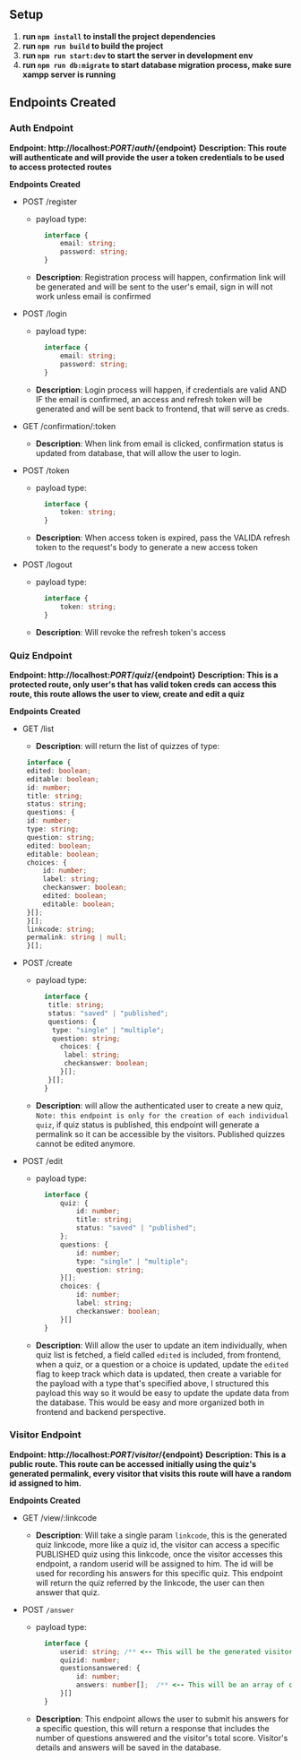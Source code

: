 ## Setup

1. **run `npm install` to install the project dependencies**
2. **run `npm run build` to build the project**
3. **run `npm run start:dev` to start the server in development env**
4. **run `npm run db:migrate` to start database migration process, make sure xampp server is running**

## Endpoints Created

### Auth Endpoint

**Endpoint: http://localhost:${PORT}/auth/${endpoint}**
**Description: This route will authenticate and will provide the user a token credentials to be used to access protected routes**

**Endpoints Created**

-  POST /register

   -  payload type:
      ```typescript
      	interface {
      		email: string;
      		password: string;
      	}
      ```
   -  **Description**: Registration process will happen, confirmation link will be generated and will be sent to the user's email, sign in will not work unless email is confirmed

-  POST /login

   -  payload type:
      ```typescript
      	interface {
      		email: string;
      		password: string;
      	}
      ```
   -  **Description**: Login process will happen, if credentials are valid AND IF the email is confirmed, an access and refresh token will be generated and will be sent back to frontend, that will serve as creds.

-  GET /confirmation/:token

   -  **Description**: When link from email is clicked, confirmation status is updated from database, that will allow the user to login.

-  POST /token

   -  payload type:
      ```typescript
      	interface {
      		token: string;
      	}
      ```
   -  **Description**: When access token is expired, pass the VALIDA refresh token to the request's body to generate a new access token

-  POST /logout

   -  payload type:
      ```typescript
      	interface {
      		token: string;
      	}
      ```
   -  **Description**: Will revoke the refresh token's access

### Quiz Endpoint

**Endpoint: http://localhost:${PORT}/quiz/${endpoint}**
**Description: This is a protected route, only user's that has valid token creds can access this route, this route allows the user to view, create and edit a quiz**

**Endpoints Created**

-  GET /list

   -  **Description**: will return the list of quizzes of type:

   ```typescript
   	interface {
   	edited: boolean;
   	editable: boolean;
   	id: number;
   	title: string;
   	status: string;
   	questions: {
   	id: number;
   	type: string;
   	question: string;
   	edited: boolean;
   	editable: boolean;
   	choices: {
   		id: number;
   		label: string;
   		checkanswer: boolean;
   		edited: boolean;
   		editable: boolean;
   	}[];
   	}[];
   	linkcode: string;
   	permalink: string | null;
   	}[];
   ```

-  POST /create

   -  payload type:
      ```typescript
      	interface {
      	 title: string;
      	 status: "saved" | "published";
      	 questions: {
      	  type: "single" | "multiple";
      	  question: string;
      		choices: {
      		 label: string;
      		 checkanswer: boolean;
      		}[];
      	 }[];
      	}
      ```
   -  **Description**: will allow the authenticated user to create a new quiz, `Note: this endpoint is only for the creation of each individual quiz`, if quiz status is published, this endpoint will generate a permalink so it can be accessible by the visitors. Published quizzes cannot be edited anymore.

-  POST /edit

   -  payload type:
      ```typescript
      	interface {
      		quiz: {
      			id: number;
      			title: string;
      			status: "saved" | "published";
      		};
      		questions: {
      			id: number;
      			type: "single" | "multiple";
      			question: string;
      		}[];
      		choices: {
      			id: number;
      			label: string;
      			checkanswer: boolean;
      		}[]
      	}
      ```
   -  **Description**: Will allow the user to update an item individually, when quiz list is fetched, a field called `edited` is included, from frontend, when a quiz, or a question or a choice is updated, update the `edited` flag to keep track which data is updated, then create a variable for the payload with a type that's specified above, I structured this payload this way so it would be easy to update the update data from the database. This would be easy and more organized both in frontend and backend perspective.

### Visitor Endpoint

**Endpoint: http://localhost:${PORT}/visitor/${endpoint}**
**Description: This is a public route. This route can be accessed initially using the quiz's generated permalink, every visitor that visits this route will have a random id assigned to him.**

**Endpoints Created**

-  GET /view/:linkcode

   -  **Description**: Will take a single param `linkcode`, this is the generated quiz linkcode, more like a quiz id, the visitor can access a specific PUBLISHED quiz using this linkcode, once the visitor accesses this endpoint, a random userid will be assigned to him. The id will be used for recording his answers for this specific quiz. This endpoint will return the quiz referred by the linkcode, the user can then answer that quiz.

-  POST `/answer`

   -  payload type:
      ```typescript
      	interface {
      		userid: string;	/** <-- This will be the generated visitor/userid when the user visits the `/view/:linkcode` */
      		quizid: number;
      		questionsanswered: {
      			id: number;
      			answers: number[];	/** <-- This will be an array of choice ids, for the answer, for a specific question */
      		}[]
      	}
      ```
   -  **Description**: This endpoint allows the user to submit his answers for a specific question, this will return a response that includes the number of questions answered and the visitor's total score. Visitor's details and answers will be saved in the database.
